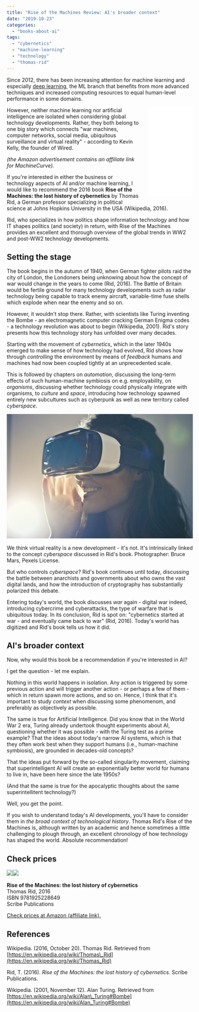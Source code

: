 ```yaml
---
title: "Rise of the Machines Review: AI's broader context"
date: "2019-10-23"
categories: 
  - "books-about-ai"
tags: 
  - "cybernetics"
  - "machine-learning"
  - "technology"
  - "thomas-rid"
---
```


Since 2012, there has been increasing attention for machine learning and especially [deep learning](https://www.machinecurve.com/index.php/2018/11/23/what-is-deep-learning-exactly/), the ML branch that benefits from more advanced techniques and increased computing resources to equal human-level performance in some domains.

<iframe style="width:120px;height:240px;float:right;margin-bottom:20px;margin-left:20px;" marginwidth="0" marginheight="0" scrolling="no" frameborder="0" src="//ws-na.amazon-adsystem.com/widgets/q?ServiceVersion=20070822&amp;OneJS=1&amp;Operation=GetAdHtml&amp;MarketPlace=US&amp;source=ac&amp;ref=qf_sp_asin_til&amp;ad_type=product_link&amp;tracking_id=webn3rd-20&amp;marketplace=amazon&amp;region=US&amp;placement=1925228649&amp;asins=1925228649&amp;linkId=2e40136a2ca4da0b883932007f7e85d3&amp;show_border=false&amp;link_opens_in_new_window=true&amp;price_color=333333&amp;title_color=0066c0&amp;bg_color=ffffff"></iframe>

However, neither machine learning nor artificial intelligence are isolated when considering global technology developments. Rather, they both belong to one big story which connects "war machines, computer networks, social media, ubiquitous surveillance and virtual reality" - according to Kevin Kelly, the founder of Wired.

_(the Amazon advertisement contains an affiliate link for MachineCurve)._

If you're interested in either the business or technology aspects of AI and/or machine learning, I would like to recommend the 2016 book **Rise of the Machines: the lost history of cybernetics** by Thomas Rid, a German professor specializing in political science at Johns Hopkins University in the USA (Wikipedia, 2016).

Rid, who specializes in how politics shape information technology and how IT shapes politics (and society) in return, with Rise of the Machines provides an excellent and thorough overview of the global trends in WW2 and post-WW2 technology developments.

## Setting the stage

The book begins in the autumn of 1940, when German fighter pilots raid the city of London, the Londoners being unknowing about how the concept of war would change in the years to come (Rid, 2016). The Battle of Britain would be fertile ground for many technology developments such as radar technology being capable to track enemy aircraft, variable-time fuse shells which explode when near the enemy and so on.

However, it wouldn't stop there. Rather, with scientists like Turing inventing the Bombe - an electromagnetic computer cracking German Enigma codes - a technology revolution was about to begin (Wikipedia, 2001). Rid's story presents how this technology story has unfolded over many decades.

Starting with the movement of _cybernetics_, which in the later 1940s emerged to make sense of how technology had evolved, Rid shows how through _controlling_ the environment by means of _feedback_ humans and machines had now been coupled tightly at an unprecedented scale.

This is followed by chapters on _automation_, discussing the long-term effects of such human-machine symbiosis on e.g. employability, on _organisms_, discussing whether technology could physically integrate with organisms, to _culture_ and _space_, introducing how technology spawned entirely new subcultures such as cyberpunk as well as new territory called _cyberspace_.

![](images/beautiful-facial-expression-female-834949-1024x683.jpg)

We think virtual reality is a new development - it's not. It's intrinsically linked to the concept _cyberspace_ discussed in Rid's book. Photographer: Bruce Mars, Pexels License.

But who controls _cyberspace_? Rid's book continues until today, discussing the battle between anarchists and governments about who owns the vast digital lands, and how the introduction of cryptography has substantially polarized this debate.

Entering today's world, the book discusses _war_ again - digital war indeed, introducing cybercrime and cyberattacks, the type of warfare that is ubiquitous today. In its conclusion, Rid is spot on: "cybernetics started at war - and eventually came back to war" (Rid, 2016). Today's world has digitized and Rid's book tells us how it did.

## AI's broader context

Now, why would this book be a recommendation if you're interested in AI?

I get the question - let me explain.

Nothing in this world happens in isolation. Any action is triggered by some previous action and will trigger another action - or perhaps a few of them - which in return spawn more actions, and so on. Hence, I think that it's important to study _context_ when discussing some phenomenom, and preferably as objectively as possible.

The same is true for Artificial Intelligence. Did you know that in the World War 2 era, Turing already undertook thought experiments about AI, questioning whether it was possible - with the Turing test as a prime example? That the ideas about today's narrow AI systems, which is that they often work best when they support humans (i.e., human-machine symbiosis), are grounded in decades-old concepts?

That the ideas put forward by the so-called singularity movement, claiming that superintelligent AI will create an exponentially better world for humans to live in, have been here since the late 1950s?

(And that the same is true for the apocalyptic thoughts about the same superintellitent technology?)

Well, you get the point.

If you wish to understand today's AI developments, you'll have to consider them in _the broad context of technological history_. Thomas Rid's Rise of the Machines is, although written by an academic and hence sometimes a little challenging to plough through, an excellent chronology of how technology has shaped the world. Absolute recommendation!

## Check prices

[![](//ws-na.amazon-adsystem.com/widgets/q?_encoding=UTF8&MarketPlace=US&ASIN=1925228649&ServiceVersion=20070822&ID=AsinImage&WS=1&Format=_SL160_&tag=webn3rd-20)](https://www.amazon.com/gp/product/1925228649/ref=as_li_tl?ie=UTF8&camp=1789&creative=9325&creativeASIN=1925228649&linkCode=as2&tag=webn3rd-20&linkId=b5d0411bb65cd79b43f28c4e9cc81f78)![](//ir-na.amazon-adsystem.com/e/ir?t=webn3rd-20&l=am2&o=1&a=1925228649) 

**Rise of the Machines: the lost history of cybernetics**  
Thomas Rid, 2016  
ISBN 9781925228649  
Scribe Publications  
  
[Check prices at Amazon (affiliate link).](https://amzn.to/32RkFM9)

## References

Wikipedia. (2016, October 20). Thomas Rid. Retrieved from [https://en.wikipedia.org/wiki/Thomas\_Rid](https://en.wikipedia.org/wiki/Thomas_Rid)

Rid, T. (2016). _Rise of the Machines: the lost history of cybernetics_. Scribe Publications.

Wikipedia. (2001, November 12). Alan Turing. Retrieved from [https://en.wikipedia.org/wiki/Alan\_Turing#Bombe](https://en.wikipedia.org/wiki/Alan_Turing#Bombe)
